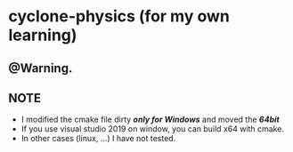 # cyclone-physics (for my own learning)
## @Warning.
## NOTE

 - I modified the cmake file dirty ***only for Windows*** and moved the ***64bit***  
 - If you use visual studio 2019 on window, you can build x64 with cmake. 
- In other cases (linux, ...) I have not tested.